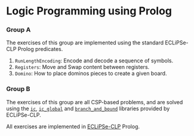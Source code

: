 # Logic Programming using Prolog

### Group A
The exercises of this group are implemented using the standard ECLiPSe-CLP Prolog predicates.

1. `RunLengthEncoding`: Encode and decode a sequence of symbols.
2. `Registers`: Move and Swap content between registers.
3. `Domino`: How to place dominos pieces to create a given board.

### Group B
The exercises of this group are all CSP-based problems, and are solved using the [`ic`](https://eclipseclp.org/doc/bips/lib/ic/index.html), [`ic_global`](https://eclipseclp.org/doc/bips/lib/ic_global/index.html) and [`branch_and_bound`](https://eclipseclp.org/doc/bips/lib/branch_and_bound/index.html) libraries provided by ECLiPSe-CLP.

All exercises are implemented in [ECLiPSe-CLP](https://eclipseclp.org/) Prolog.
